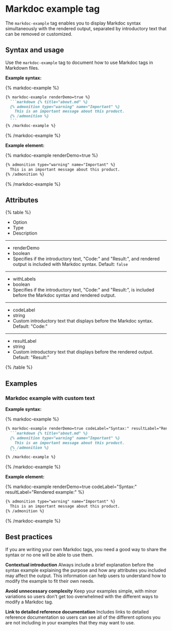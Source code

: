 # Markdoc example tag

The `markdoc-example` tag enables you to display Markdoc syntax simultaneously with the rendered output, separated by introductory text that can be removed or customized.

## Syntax and usage

Use the `markdoc-example` tag to document how to use Markdoc tags in Markdown files.

**Example syntax:**

{% markdoc-example %}
  ````markdown {% title="about.md" process=false %}
  {% markdoc-example renderDemo=true %}
    ```markdown {% title="about.md" %}
    {% admonition type="warning" name="Important" %}
      This is an important message about this product.
    {% /admonition %}
    ```
  {% /markdoc-example %}
  ````
{% /markdoc-example %}

**Example element:**

{% markdoc-example renderDemo=true %}
```markdown {% title="about.md" %}
{% admonition type="warning" name="Important" %}
  This is an important message about this product.
{% /admonition %}
```
{% /markdoc-example %}

## Attributes

{% table %}

- Option
- Type
- Description

---

- renderDemo
- boolean
- Specifies if the introductory text, "Code:" and "Result:", and rendered output is included with Markdoc syntax.
  Default: `false`

---

- withLabels
- boolean
- Specifies if the introductory text, "Code:" and "Result:", is included before the Markdoc syntax and rendered output.

---

- codeLabel
- string
- Custom introductory text that displays before the Markdoc syntax.
  Default: "Code:"

---

- resultLabel
- string
- Custom introductory text that displays before the rendered output.
  Default: "Result:"

{% /table %}

## Examples

### Markdoc example with custom text

**Example syntax:**

{% markdoc-example %}
  ````markdown {% title="about.md" process=false %}
  {% markdoc-example renderDemo=true codeLabel="Syntax:" resultLabel="Rendered example:" %}
    ```markdown {% title="about.md" %}
    {% admonition type="warning" name="Important" %}
      This is an important message about this product.
    {% /admonition %}
    ```
  {% /markdoc-example %}
  ````
{% /markdoc-example %}

**Example element:**

{% markdoc-example renderDemo=true codeLabel="Syntax:" resultLabel="Rendered example:" %}
```markdown {% title="about.md" %}
{% admonition type="warning" name="Important" %}
  This is an important message about this product.
{% /admonition %}
```
{% /markdoc-example %}

## Best practices

If you are writing your own Markdoc tags, you need a good way to share the syntax or no one will be able to use them.

**Contextual introduction**
Always include a brief explanation before the syntax example explaining the purpose and how any attributes you included may affect the output.
This information can help users to understand how to modify the example to fit their own needs.

**Avoid unnecessary complexity**
Keep your examples simple, with minor variations so users don't get too overwhelmed with the different ways to modify a Markdoc tag.

**Link to detailed reference documentation**
Includes links to detailed reference documentation so users can see all of the different options you are not including in your examples that they may want to use.
